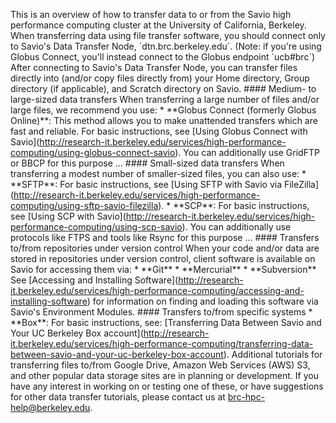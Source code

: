 This is an overview of how to transfer data to or from the Savio high
performance computing cluster at the University of California, Berkeley.
When transferring data using file transfer software, you should connect
only to Savio's Data Transfer Node, \`dtn.brc.berkeley.edu\`. (Note: if
you're using Globus Connect, you'll instead connect to the Globus
endpoint \`ucb\#brc\`) After connecting to Savio's Data Transfer Node,
you can transfer files directly into (and/or copy files directly from)
your Home directory, Group directory (if applicable), and Scratch
directory on Savio. \#\#\#\# Medium- to large-sized data transfers When
transferring a large number of files and/or large files, we recommend
you use: \* \*\*Globus Connect (formerly Globus Online)\*\*: This method
allows you to make unattended transfers which are fast and reliable. For
basic instructions, see \[Using Globus Connect with
Savio\](http://research-it.berkeley.edu/services/high-performance-computing/using-globus-connect-savio).
You can additionally use GridFTP or BBCP for this purpose ... \#\#\#\#
Small-sized data transfers When transferring a modest number of
smaller-sized files, you can also use: \* \*\*SFTP\*\*: For basic
instructions, see \[Using SFTP with Savio via
FileZilla\](http://research-it.berkeley.edu/services/high-performance-computing/using-sftp-savio-filezilla).
\* \*\*SCP\*\*: For basic instructions, see \[Using SCP with
Savio\](http://research-it.berkeley.edu/services/high-performance-computing/using-scp-savio).
You can additionally use protocols like FTPS and tools like Rsync for
this purpose ... \#\#\#\# Transfers to/from repositories under version
control When your code and/or data are stored in repositories under
version control, client software is available on Savio for accessing
them via: \* \*\*Git\*\* \* \*\*Mercurial\*\* \* \*\*Subversion\*\* See
\[Accessing and Installing
Software\](http://research-it.berkeley.edu/services/high-performance-computing/accessing-and-installing-software)
for information on finding and loading this software via Savio's
Environment Modules. \#\#\#\# Transfers to/from specific systems \*
\*\*Box\*\*: For basic instructions, see: \[Transferring Data Between
Savio and Your UC Berkeley Box
account\](http://research-it.berkeley.edu/services/high-performance-computing/transferring-data-between-savio-and-your-uc-berkeley-box-account).
Additional tutorials for transferring files to/from Google Drive, Amazon
Web Services (AWS) S3, and other popular data storage sites are in
planning or development. If you have any interest in working on or
testing one of these, or have suggestions for other data transfer
tutorials, please contact us at <brc-hpc-help@berkeley.edu>.
